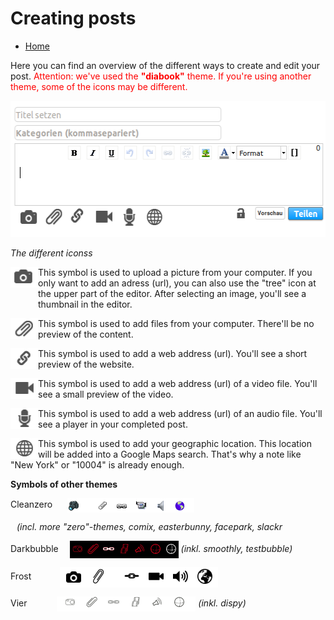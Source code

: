 Creating posts
=================

* [Home](help)

Here you can find an overview of the different ways to create and edit your post. <span style="color: red;">Attention: we've used the <b>"diabook"</b> theme. If you're using another theme, some of the icons may be different.</span>

<img src="doc/img/friendica_editor.png" width="538" height="218" alt="editor">

<i>The different iconss</i>

<img src="doc/img/camera.png" width="44" height="33" alt="editor" align="left" style="padding-bottom: 20px;"> This symbol is used to upload a picture from your computer. If you only want to add an adress (url), you can also use the "tree" icon at the upper part of the editor. After selecting an image, you'll see a thumbnail in the editor.
<p style="clear:both;"></p>

<img src="doc/img/paper_clip.png" width="44" height="33" alt="paper_clip" align="left"> This symbol is used to add files from your computer. There'll be no preview of the content.
<p style="clear:both;"></p>

<img src="doc/img/chain.png" width="44" height="33" alt="chain" align="left"> This symbol is used to add a web address (url). You'll see a short preview of the website.
<p style="clear:both;"></p>

<img src="doc/img/video.png" width="44" height="33" alt="video" align="left"> This symbol is used to add a web address (url) of a video file. You'll see a small preview of the video.
<p style="clear:both;"></p>

<img src="doc/img/mic.png" width="44" height="33" alt="mic" align="left"> This symbol is used to add a web address (url) of an audio file. You'll see a player in your completed post.
<p style="clear:both;"></p>

<img src="doc/img/globe.png" width="44" height="33" alt="globe" align="left"> This symbol is used to add your geographic location. This location will be added into a Google Maps search. That's why a note like "New York" or "10004" is already enough.
<p style="clear:both;"></p>

**Symbols of other themes**

Cleanzero  <img src="doc/img/editor_zero.png" alt="cleanzero.png" style="padding-left: 20px; vertical-align:middle;"> 

<span style="padding-left: 10px; font-style:italic;">(incl. more "zero"-themes, comix, easterbunny, facepark, slackr </span>

Darkbubble  <img src="doc/img/editor_darkbubble.png" alt="darkbubble.png" style="padding-left: 14px; vertical-align:middle;"> <i>(inkl. smoothly, testbubble)</i>

Frost  <img src="doc/img/editor_frost.png" alt="frost.png" style="padding-left: 42px; vertical-align:middle;"> 

Vier  <img src="doc/img/editor_vier.png" alt="vier.png" style="padding-left: 44px; vertical-align:middle;"> <i>(inkl. dispy)</i>
